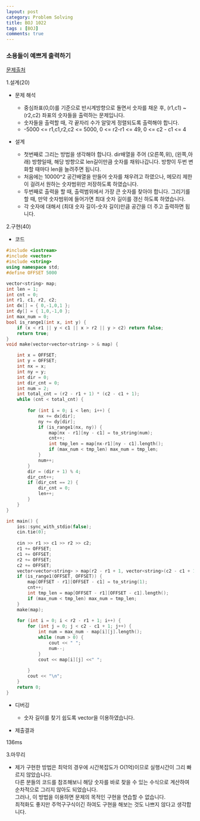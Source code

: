 ```yaml
---
layout: post
category: Problem Solving
title: BOJ 1022
tags : [BOJ]
comments: true
---
```

### 소용돌이 예쁘게 출력하기
[문제출처](https://www.acmicpc.net/problem/1022)

1.설계(20)

  - 문제 해석
  
    - 중심좌표(0,0)를 기준으로 반시계방향으로 돌면서 숫자를 채운 후, (r1,c1) ~ (r2,c2) 좌표의 숫자들을 출력하는 문제입니다.
    - 숫자들을 출력할 때, 각 끝자리 수가 알맞게 정렬되도록 출력해야 합니다.
    - -5000 <= r1,c1,r2,c2 <= 5000, 0 <= r2-r1 <= 49, 0 <= c2 - c1 <= 4
    
  - 설계
  
    - 첫번째로 그리는 방법을 생각해야 합니다. dir배열을 주어 (오른쪽,위), (왼쪽,아래) 방향일때, 해당 방향으로 len길이만큼
    숫자를 채워나갑니다. 방향이 두번 변화할 때마다 len을 늘려주면 됩니다.
    - 처음에는 10000^2 공간배열을 만들어 숫자를 채우려고 하였으나, 메모리 제한이 걸려서 원하는 숫자범위만 저장하도록 하였습니다.
    - 두번째로 출력을 할 때, 출력범위에서 가장 큰 숫자를 찾아야 합니다. 그리기를 할 때, 만약 숫자범위에 들어가면 최대 숫자 길이를 갱신
    하도록 하였습니다.
    - 각 숫자에 대해서 (최대 숫자 길이-숫자 길이)만큼 공간을 더 주고 출력하면 됩니다.
    
2.구현(40)

  - 코드
  
```cpp
#include <iostream>
#include <vector>
#include <string>
using namespace std;
#define OFFSET 5000

vector<string> map;
int len = 1;
int cnt = 0;
int r1, c1, r2, c2;
int dx[] = { 0,-1,0,1 };
int dy[] = { 1,0,-1,0 };
int max_num = 0;
bool is_range1(int x, int y) {
	if (x < r1 || y < c1 || x > r2 || y > c2) return false;
	return true;
}
void make(vector<vector<string> > & map) {

	int x = OFFSET;
	int y = OFFSET;
	int nx = x;
	int ny = y;
	int dir = 0;
	int dir_cnt = 0;
	int num = 2;
	int total_cnt = (r2 - r1 + 1) * (c2 - c1 + 1);
	while (cnt < total_cnt) {
		
		for (int i = 0; i < len; i++) {
			nx += dx[dir];
			ny += dy[dir];
			if (is_range1(nx, ny)) {
				map[nx - r1][ny - c1] = to_string(num);
				cnt++;
				int tmp_len = map[nx-r1][ny - c1].length();
				if (max_num < tmp_len) max_num = tmp_len;
			}
			num++;
		}
		dir = (dir + 1) % 4;
		dir_cnt++;
		if (dir_cnt == 2) {
			dir_cnt = 0;
			len++;
		}
	}
}

int main() {
	ios::sync_with_stdio(false);
	cin.tie(0);
	
	cin >> r1 >> c1 >> r2 >> c2;
	r1 += OFFSET;
	c1 += OFFSET;
	r2 += OFFSET;
	c2 += OFFSET;
	vector<vector<string> > map(r2 - r1 + 1, vector<string>(c2 - c1 + 1));
	if (is_range1(OFFSET, OFFSET)) {
		map[OFFSET - r1][OFFSET - c1] = to_string(1);
		cnt++;
		int tmp_len = map[OFFSET - r1][OFFSET - c1].length();
		if (max_num < tmp_len) max_num = tmp_len;
	}
	make(map);
	
	for (int i = 0; i < r2 - r1 + 1; i++) {
		for (int j = 0; j < c2 - c1 + 1; j++) {
			int num = max_num - map[i][j].length();
			while (num > 0) {
				cout << " ";
				num--;
			}
			cout << map[i][j] <<" ";
			
		}
		cout << "\n";
	}
	return 0;
}
```
  - 디버깅
    
      - 숫자 길이를 찾기 쉽도록 vector<string>을 이용하였습니다.
      
  - 제출결과
  
  136ms
    

3.마무리

- 제가 구현한 방법은 최악의 경우에 시간복잡도가 O(1억)이므로 실행시간이 그리 빠르지 않았습니다.  
  다른 분들의 코드를 참조해보니 해당 숫자를 바로 찾을 수 있는 수식으로 계산하여 순차적으로 그리지 않아도 되었습니다.  
  그러나, 이 방법을 이용하면 문제의 목적인 구현을 연습할 수 없습니다.  
  최적화도 좋지만 주먹구구식이긴 하여도 구현을 해보는 것도 나쁘지 않다고 생각합니다.
